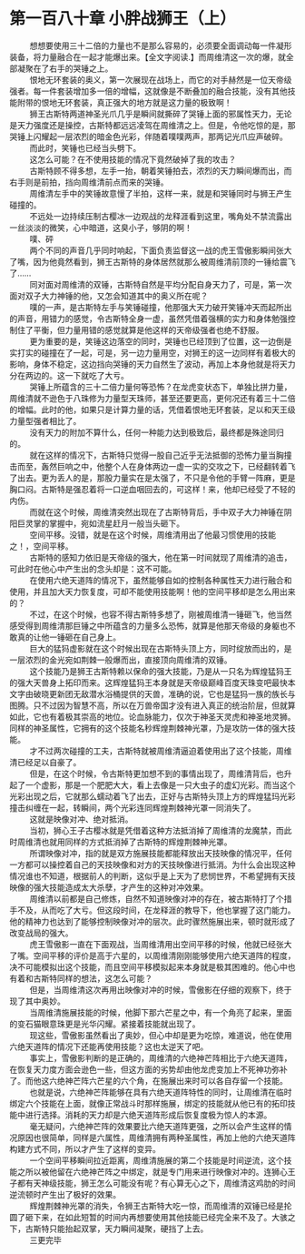 <h1>第一百八十章 小胖战狮王（上）</h1>
<div id="content">&nbsp&nbsp&nbsp&nbsp&nbsp&nbsp&nbsp&nbsp
 想想要使用三十二倍的力量也不是那么容易的，必须要全面调动每一件凝形装备，将力量融合在一起才能爆出来。【全文字阅读.】而周维清这一次的爆，就全部凝聚在了右手的哭锤之上。
 <br/>&nbsp&nbsp&nbsp&nbsp&nbsp&nbsp&nbsp&nbsp
 恨地无环套装的奥义，第一次展现在战场上，而它的对手赫然是一位天帝级强者。每一件套装增加多一倍的增幅，这就像是不断叠加的融合技能，没有其他技能附带的恨地无环套装，真正强大的地方就是这力量的极致啊！
 <br/>&nbsp&nbsp&nbsp&nbsp&nbsp&nbsp&nbsp&nbsp
 狮王古斯特两道神圣光爪几乎是瞬间就撕碎了哭锤上面的邪属性天力，无论是天力强度还是操控，古斯特都远远凌驾在周维清之上。但是，令他吃惊的是，那哭锤上闪耀起一层浓烈的暗金色光彩，伴随着噗噗两声，那两记光爪应声破碎。
 <br/>&nbsp&nbsp&nbsp&nbsp&nbsp&nbsp&nbsp&nbsp
 而此时，笑锤也已经当头劈下。
 <br/>&nbsp&nbsp&nbsp&nbsp&nbsp&nbsp&nbsp&nbsp
 这怎么可能？在不使用技能的情况下竟然破掉了我的攻击？
 <br/>&nbsp&nbsp&nbsp&nbsp&nbsp&nbsp&nbsp&nbsp
 古斯特顾不得多想，左手一抬，朝着笑锤拍去，浓烈的天力瞬间爆而出，而右手则是前拍，挡向周维清前点而来的哭锤。
 <br/>&nbsp&nbsp&nbsp&nbsp&nbsp&nbsp&nbsp&nbsp
 周维清左手中的笑锤故意慢了半拍，这样一来，就是和哭锤同时与狮王产生碰撞的。
 <br/>&nbsp&nbsp&nbsp&nbsp&nbsp&nbsp&nbsp&nbsp
 不远处一边持续压制古樱冰一边观战的龙释涯看到这里，嘴角处不禁流露出一丝淡淡的微笑，心中暗道，这臭小子，够阴的啊！
 <br/>&nbsp&nbsp&nbsp&nbsp&nbsp&nbsp&nbsp&nbsp
 噗、砰
 <br/>&nbsp&nbsp&nbsp&nbsp&nbsp&nbsp&nbsp&nbsp
 两个不同的声音几乎同时响起，下面负责监督这一战的虎王雪傲影瞬间张大了嘴，因为他竟然看到，狮王古斯特的身体居然就那么被周维清前顶的一锤给震飞了……
 <br/>&nbsp&nbsp&nbsp&nbsp&nbsp&nbsp&nbsp&nbsp
 同对面对周维清的双锤，古斯特自然是平均分配自身天力了，可是，第一次面对双子大力神锤的他，又怎会知道其中的奥义所在呢？
 <br/>&nbsp&nbsp&nbsp&nbsp&nbsp&nbsp&nbsp&nbsp
 噗的一声，是古斯特左手与笑锤碰撞，他那强大天力破开笑锤冲天而起所出的声音，用错力的感觉，令古斯特全身一虚，虽然凭借着强横的实力和身体勉强控制住了平衡，但力量用错的感觉就算是他这样的天帝级强者也绝不舒服。
 <br/>&nbsp&nbsp&nbsp&nbsp&nbsp&nbsp&nbsp&nbsp
 更为重要的是，笑锤这边落空的同时，哭锤也已经顶到了位置，这一边倒是实打实的碰撞在了一起，可是，另一边力量用空，对狮王的这一边同样有着极大的影响，身体不稳定，这边挡向哭锤的天力自然生了波动，再加上本身他就是将天力分在两边的。这一下就吃了大亏。
 <br/>&nbsp&nbsp&nbsp&nbsp&nbsp&nbsp&nbsp&nbsp
 哭锤上所蕴含的三十二倍力量何等恐怖？在龙虎变状态下，单独比拼力量，周维清就不逊色于八珠修为力量型天珠师，甚至还要更高，更何况还有着三十二倍的增幅。此时的他，如果只是计算力量的话，凭借着恨地无环套装，足以和天王级力量型强者相比了。
 <br/>&nbsp&nbsp&nbsp&nbsp&nbsp&nbsp&nbsp&nbsp
 没有天力的附加不算什么，任何一种能力达到极致后，最终都是殊途同归的。
 <br/>&nbsp&nbsp&nbsp&nbsp&nbsp&nbsp&nbsp&nbsp
 就在这样的情况下，古斯特只觉得一股自己近乎无法抵御的恐怖力量当胸撞击而至，轰然巨响之中，他整个人在身体两边一虚一实的交攻之下，已经翻转着飞了出去。更为丢人的是，那股力量实在是太强了，不只是令他的手臂一阵麻，更是胸口闷。古斯特是强忍着将一口逆血咽回去的，可这样！来，他却已经受了不轻的内伤。
 <br/>&nbsp&nbsp&nbsp&nbsp&nbsp&nbsp&nbsp&nbsp
 而就在这个时候，周维清突然出现在了古斯特背后，手中双子大力神锤在阴阳巨灵掌的掌握中，宛如流星赶月一般当头砸下。
 <br/>&nbsp&nbsp&nbsp&nbsp&nbsp&nbsp&nbsp&nbsp
 空间平移。没错，就是在这个时候，周维清用出了他最习惯使用的技能之！，空间平移。
 <br/>&nbsp&nbsp&nbsp&nbsp&nbsp&nbsp&nbsp&nbsp
 古斯特的感知力依旧是天帝级的强大，他在第一时间就现了周维清的追击，可此时在他心中产生出的念头却是：这不可能。
 <br/>&nbsp&nbsp&nbsp&nbsp&nbsp&nbsp&nbsp&nbsp
 在使用六绝天道阵的情况下，虽然能够自如的控制各种属性天力进行融合和使用，并且加大天力恢复度，可却不能使用技能啊！他的空间平移却是怎么用出来的？
 <br/>&nbsp&nbsp&nbsp&nbsp&nbsp&nbsp&nbsp&nbsp
 不过，在这个时候，也容不得古斯特多想了，刚被周维清一锤砸飞，他当然感受得到周维清那巨锤之中所蕴含的力量多么恐怖，就算是他那天帝级的身躯也不敢真的让他一锤砸在自己身上。
 <br/>&nbsp&nbsp&nbsp&nbsp&nbsp&nbsp&nbsp&nbsp
 巨大的猛犸虚影就在这个时候出现在古斯特头顶上方，同时绽放而出的，是一层浓烈的金光宛如荆棘一般爆而出，直接顶向周维清的双锤。
 <br/>&nbsp&nbsp&nbsp&nbsp&nbsp&nbsp&nbsp&nbsp
 这个技能乃是狮王古斯特赖以保命的强大技能，乃是从一只名为辉煌猛犸王的强大天兽身上拓印而来。这辉煌猛犸王本身就是天帝级巅峰百度天珠变吧最快本文字由破晓更新团无敌潜水浴桶提供的天兽，准确的说，它也是猛犸一族的族长与图腾。只不过因为智慧不高，所以在万兽帝国才没有进入真正的统治阶层，但就算如此，它也有着极其崇高的地位。论血脉能力，仅次于神圣天灵虎和神圣地灵狮。同样的神圣属性，它拥有的这个技能名秒辉煌荆棘神光罩，乃是攻防一体的强大技能。
 <br/>&nbsp&nbsp&nbsp&nbsp&nbsp&nbsp&nbsp&nbsp
 才不过两次碰撞的工夫，古斯特就被周维清逼迫着使用出了这个技能，周维清已经足以自豪了。
 <br/>&nbsp&nbsp&nbsp&nbsp&nbsp&nbsp&nbsp&nbsp
 但是，在这个时候，令古斯特更加想不到的事情出现了，周维清背后，也升起了一个虚影，那是一个肥肥大大，看上去像是一只大虫子的虚幻光彩。而当这个光彩出现之后，它就那么蠕动着飞了出去，正好与古斯特头顶上方的辉煌猛玛光彩撞击纠缠在一起，转瞬间，两个光彩连同辉煌荆棘神光罩一同消失了。
 <br/>&nbsp&nbsp&nbsp&nbsp&nbsp&nbsp&nbsp&nbsp
 这就是映像对冲、绝对抵消。
 <br/>&nbsp&nbsp&nbsp&nbsp&nbsp&nbsp&nbsp&nbsp
 当初，狮心王子古樱冰就是凭借着这种方法抵消掉了周维清的龙魔禁，而此时周维清也就用同样的方式抵消掉了古斯特的辉煌荆棘神光罩。
 <br/>&nbsp&nbsp&nbsp&nbsp&nbsp&nbsp&nbsp&nbsp
 所谓映像对冲，指的就是双方施展技能都能释放出天技映像的情况平，任何一方都可以操控着自己的天技映像和对方的天技映像进行抵消。为什么会出现这种情况谁也不知道，根据前人的判断，这似乎是上天为了悲悯世界，不希望拥有天技映像的强大技能造成太大杀孽，才产生的这种对冲效果。
 <br/>&nbsp&nbsp&nbsp&nbsp&nbsp&nbsp&nbsp&nbsp
 周维清以前都是自己修炼，自然不知道映像对冲的存在，被古斯特打了个措手不及，从而吃了大亏。但这段时间，在龙释涯的教导下，他也掌握了这门能力。他的精神力也达到了能够控制映像对冲的层次。此时骤然施展出来，顿时就形成了改变战局的强大。
 <br/>&nbsp&nbsp&nbsp&nbsp&nbsp&nbsp&nbsp&nbsp
 虎王雪傲影一直在下面观战，当周维清用出空间平移的时候，他就已经张大了嘴。空间平移的评价是高于六星的，以周维清刚刚能够使用六绝天道阵的程度，决不可能模拟出这个技能，而且空间平移模拟起来本身就是极其困难的。他心中也有着和古斯特同样的想法，这怎么可能？
 <br/>&nbsp&nbsp&nbsp&nbsp&nbsp&nbsp&nbsp&nbsp
 但是，当周维清这次再用出映像对冲的时候，雪傲影在仔细的观察下，终于现了其中奥妙。
 <br/>&nbsp&nbsp&nbsp&nbsp&nbsp&nbsp&nbsp&nbsp
 当周维清施展技能的时候，他脚下那六芒星之中，有一个角亮了起来，里面的变石猫眼意珠更是光华闪耀。紧接着技能就出现了。
 <br/>&nbsp&nbsp&nbsp&nbsp&nbsp&nbsp&nbsp&nbsp
 现这些，雪傲影虽然看出了奥妙，但心中却是更为吃惊，难道说，他在使用六绝天道阵的情况下还能再使用技能？这也太逆天了吧。
 <br/>&nbsp&nbsp&nbsp&nbsp&nbsp&nbsp&nbsp&nbsp
 事实上，雪傲影判断的是正确的，周维清的六绝神芒阵相比于六绝天道阵，在恢复天力度方面会逊色一些，但这方面的劣势却由他龙虎变加上不死神功弥补了。而他这六绝神芒阵六芒星的六个角，在施展出来时可以各自存留一个技能。
 <br/>&nbsp&nbsp&nbsp&nbsp&nbsp&nbsp&nbsp&nbsp
 也就是说，六绝神芒阵能够在具有六绝天道阵特性的同时，让周维清在临时绑定六个技能在上面，就像正常战斗时那样施展，绑定的技能就从他已有的拓印技能中进行选择。消耗的天力却是六绝天道阵形成后恢复度极为惊人的本源。
 <br/>&nbsp&nbsp&nbsp&nbsp&nbsp&nbsp&nbsp&nbsp
 毫无疑问，六绝神芒阵的效果要比六绝天道阵更强，之所以会产生这样的情况原因也很简单，同样是六属性，周维清拥有两种圣属性，再加上他的六绝天道阵构建方式不同，所以才产生了这样的变异。
 <br/>&nbsp&nbsp&nbsp&nbsp&nbsp&nbsp&nbsp&nbsp
 一个空间平移瞬间拉近距离，周维清施展的第二个技能是时间逆流，这个技能之所以被他留在六绝神芒阵之中绑定，就是专门用来进行映像对冲的。连狮心王子都有天神级技能，狮王怎么可能没有呢？有心算无心之下，周维清这鸡肋的时间逆流顿时产生出了极好的效果。
 <br/>&nbsp&nbsp&nbsp&nbsp&nbsp&nbsp&nbsp&nbsp
 辉煌荆棘神光罩的消失，令狮王古斯特大吃一惊，而周维清的双锤已经是抡圆了砸下来，在如此短暂的时间内再想要使用其他技能已经完全来不及了。大骇之下，古斯特只能抬起双掌，天力瞬间凝聚，硬挡了上去。
 <br/>&nbsp&nbsp&nbsp&nbsp&nbsp&nbsp&nbsp&nbsp
 三更完毕
 <br/>&nbsp&nbsp&nbsp&nbsp&nbsp&nbsp&nbsp&nbsp
 <br/>&nbsp&nbsp&nbsp&nbsp&nbsp&nbsp&nbsp&nbsp
</div>
